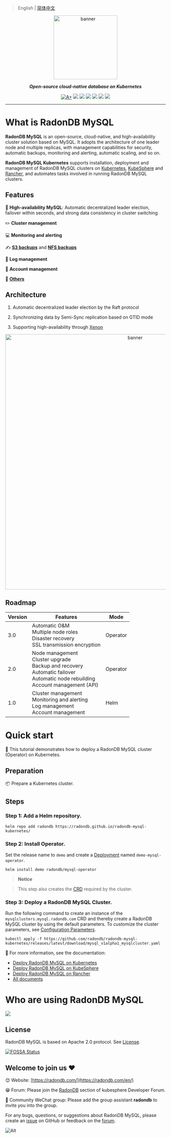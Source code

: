 > English | [简体中文](README_zh.md)


<p align="center">
<a href="https://radondb.com/"><img src="https://github.com/radondb/radondb-mysql-kubernetes/blob/main/docs/images/logo_radondb-mysql.png?raw=true" alt="banner" width="200px"></a>
</p>
<p align="center">
<b><i>Open-source cloud-native database on Kubernetes</i></b>
</p>

<p align=center>
<a href="https://goreportcard.com/report/github.com/radondb/radondb-mysql-kubernetes"><img src="https://goreportcard.com/badge/github.com/radondb/radondb-mysql-kubernetes" alt="A+"></a>
<a href="https://img.shields.io/github/stars/radondb/radondb-mysql-kubernetes"><img src="https://img.shields.io/github/stars/radondb/radondb-mysql-kubernetes"></a>
<a href="https://img.shields.io/github/issues/radondb/radondb-mysql-kubernetes"><img src="https://img.shields.io/github/issues/radondb/radondb-mysql-kubernetes"></a>
<a href="https://img.shields.io/github/forks/radondb/radondb-mysql-kubernetes"><img src="https://img.shields.io/github/forks/radondb/radondb-mysql-kubernetes"></a>
<a href="https://img.shields.io/github/v/release/radondb/radondb-mysql-kubernetes?include_prereleases"><img src="https://img.shields.io/github/v/release/radondb/radondb-mysql-kubernetes?include_prereleases"></a>
<a href="https://img.shields.io/github/license/radondb/radondb-mysql-kubernetes"><img src="https://img.shields.io/github/license/radondb/radondb-mysql-kubernetes"></a>
<a href="https://app.fossa.com/projects/git%2Bgithub.com%2Fradondb%2Fradondb-mysql-kubernetes?ref=badge_shield" alt="FOSSA Status"><img src="https://app.fossa.com/api/projects/git%2Bgithub.com%2Fradondb%2Fradondb-mysql-kubernetes.svg?type=shield"/></a>
</p>

----

# What is RadonDB MySQL

**RadonDB MySQL** is an open-source, cloud-native, and high-availability cluster solution based on MySQL. It adopts the architecture of one leader node and multiple replicas, with management capabilities for security, automatic backups, monitoring and alerting, automatic scaling, and so on.

**RadonDB MySQL Kubernetes** supports installation, deployment and management of RadonDB MySQL clusters on [Kubernetes](https://kubernetes.io/), [KubeSphere](https://kubesphere.com.cn/) and [Rancher](https://rancher.com), and automates tasks involved in running RadonDB MySQL clusters.

## Features
🧠 **High-availability MySQL**: Automatic decentralized leader election, failover within seconds, and strong data consistency in cluster switching

✏️ **Cluster management**

💻 **Monitoring and alerting**

✍️ [**S3 backups**](docs/en-us/backup_and_restoration_s3.md) and [**NFS backups**](docs/en-us/backup_and_restoration_nfs.md)

🎈 **Log management**

👨 **Account management**

🎨 [**Others**](docs/en-us/)


## Architecture

1. Automatic decentralized leader election by the Raft protocol

2. Synchronizing data by Semi-Sync replication based on GTID mode

3. Supporting high-availability through [Xenon](https://github.com/radondb/xenon.git)

<p align="center">
<a href="https://github.com/radondb/"><img src="https://github.com/radondb/radondb-mysql-kubernetes/blob/main/docs/images/radondb-mysql_Architecture.png?raw=true" alt="banner" width="800px"></a>
</p>

## Roadmap

| Version | Features  | Mode |
|------|--------|------| 
| 3.0  | Automatic O&M <br> Multiple node roles <br> Disaster recovery <br> SSL transmission encryption | Operator |
| 2.0  | Node management <br> Cluster upgrade <br> Backup and recovery <br> Automatic failover <br> Automatic node rebuilding <br> Account management (API)   |  Operator |
| 1.0 |  Cluster management <br> Monitoring and alerting <br> Log management <br> Account management | Helm |

# Quick start

👀 This tutorial demonstrates how to deploy a RadonDB MySQL cluster (Operator) on Kubernetes.

## Preparation

📦 Prepare a Kubernetes cluster.

## Steps

### Step 1: Add a Helm repository.

```plain
helm repo add radondb https://radondb.github.io/radondb-mysql-kubernetes/
```
### Step 2: Install Operator.

Set the release name to `demo` and create a [Deployment](https://kubernetes.io/docs/concepts/workloads/controllers/deployment/) named `demo-mysql-operator`.

```plain
helm install demo radondb/mysql-operator
```
> **Notice**

> This step also creates the [CRD](https://kubernetes.io/docs/concepts/extend-kubernetes/api-extension/custom-resources/) required by the cluster.

### Step 3: Deploy a RadonDB MySQL Cluster.

Run the following command to create an instance of the `mysqlclusters.mysql.radondb.com` CRD and thereby create a RadonDB MySQL cluster by using the default parameters. To customize the cluster parameters, see [Configuration Parameters](https://github.com/radondb/radondb-mysql-kubernetes/blob/main/docs/zh-cn/config_para.md).

```plain
kubectl apply -f https://github.com/radondb/radondb-mysql-kubernetes/releases/latest/download/mysql_v1alpha1_mysqlcluster.yaml
```

📖 For more information, see the documentation:

* [Deploy RadonDB MySQL on Kubernetes](https://github.com/radondb/radondb-mysql-kubernetes/blob/main/docs/en-us/deploy_radondb-mysql_operator_on_k8s.md)
* [Deploy RadonDB MySQL on KubeSphere](https://github.com/radondb/radondb-mysql-kubernetes/blob/main/docs/en-us/deploy_radondb-mysql_operator_on_kubesphere.md)
* [Deploy RadonDB MySQL on Rancher](https://github.com/radondb/radondb-mysql-kubernetes/blob/main/docs/en-us/deploy_radondb-mysql_operator_on_rancher.md)
* [All documents](https://radondb.com/en/docs/mysql/)


# Who are using RadonDB MySQL

![](docs/images/%E5%AE%A2%E6%88%B7%E6%A1%88%E4%BE%8B.png)

## License

RadonDB MySQL is based on Apache 2.0 protocol. See [License](https://github.com/radondb/radondb-mysql-kubernetes/blob/main/LICENSE).


[![FOSSA Status](https://app.fossa.com/api/projects/git%2Bgithub.com%2Fradondb%2Fradondb-mysql-kubernetes.svg?type=large)](https://app.fossa.com/projects/git%2Bgithub.com%2Fradondb%2Fradondb-mysql-kubernetes?ref=badge_large)

## Welcome to join us ❤️

😊 Website: [https://radondb.com/](https://radondb.com/en/)

😁 Forum: Please join the [RadonDB](https://kubesphere.com.cn/forum/t/RadonDB) section of kubesphere Developer Forum.

🦉 Community WeChat group: Please add the group assistant **radondb** to invite you into the group.

For any bugs, questions, or suggestions about RadonDB MySQL, please create an [issue](https://github.com/radondb/radondb-mysql-kubernetes/issues) on GitHub or feedback on the [forum](https://kubesphere.com.cn/forum/t/RadonDB).

![Alt](https://repobeats.axiom.co/api/embed/19bb69a6ba32252bdcbdbfb393cfbebd070b3b9f.svg "Repobeats analytics image")